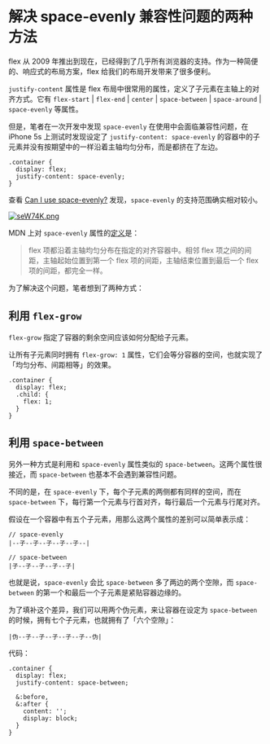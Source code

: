 # 解决 space-evenly 兼容性问题的两种方法

flex 从 2009 年推出到现在，已经得到了几乎所有浏览器的支持。作为一种简便的、响应式的布局方案，flex 给我们的布局开发带来了很多便利。

`justify-content` 属性是 flex 布局中很常用的属性，定义了子元素在主轴上的对齐方式。它有 `flex-start` | `flex-end` | `center` | `space-between` | `space-around` | `space-evenly` 等属性。

但是，笔者在一次开发中发现 `space-evenly` 在使用中会面临兼容性问题，在 iPhone 5s 上测试时发现设定了 `justify-content: space-evenly` 的容器中的子元素并没有按期望中的一样沿着主轴均匀分布，而是都挤在了左边。

```
.container {
  display: flex;
  justify-content: space-evenly;
}
```

查看 [Can I use space-evenly?](https://caniuse.com/?search=space-evenly) 发现，`space-evenly` 的支持范围确实相对较小。

[![seW74K.png](https://s3.ax1x.com/2021/01/07/seW74K.png)](https://imgchr.com/i/seW74K)

MDN 上对 `space-evenly` 属性的[定义](https://developer.mozilla.org/zh-CN/docs/Web/CSS/justify-content)是：
> flex 项都沿着主轴均匀分布在指定的对齐容器中。相邻 flex 项之间的间距，主轴起始位置到第一个 flex 项的间距，主轴结束位置到最后一个 flex 项的间距，都完全一样。

为了解决这个问题，笔者想到了两种方式：

## 利用 `flex-grow`

`flex-grow` 指定了容器的剩余空间应该如何分配给子元素。

让所有子元素同时拥有 `flex-grow: 1` 属性，它们会等分容器的空间，也就实现了「均匀分布、间距相等」的效果。

```
.container {
  display: flex;
  .child: {
    flex: 1;
  }
}
```

## 利用 `space-between`

另外一种方式是利用和 `space-evenly` 属性类似的 `space-between`。这两个属性很接近，而 `space-between` 也基本不会遇到兼容性问题。

不同的是，在 `space-evenly` 下，每个子元素的两侧都有同样的空间，而在 `space-between` 下，每行第一个元素与行首对齐，每行最后一个元素与行尾对齐。

假设在一个容器中有五个子元素，用那么这两个属性的差别可以简单表示成：

```
// space-evenly
|--子--子--子--子--子--|

// space-between
|子--子--子--子--子|
```

也就是说，`space-evenly` 会比 `space-between` 多了两边的两个空隙，而 `space-between` 的第一个和最后一个子元素是紧贴容器边缘的。

为了填补这个差异，我们可以用两个伪元素，来让容器在设定为 `space-between` 的时候，拥有七个子元素，也就拥有了「六个空隙」：

```
|伪--子--子--子--子--子--伪|
```

代码：

```
.container {
  display: flex;
  justify-content: space-between;

  &:before,
  &:after {
    content: '';
    display: block;
  }
}
```
